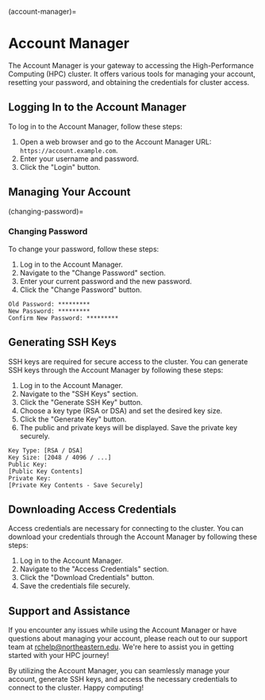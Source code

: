 (account-manager)=
# Account Manager
The Account Manager is your gateway to accessing the High-Performance Computing (HPC) cluster. It offers various tools for managing your account, resetting your password, and obtaining the credentials for cluster access.

## Logging In to the Account Manager

To log in to the Account Manager, follow these steps:

1. Open a web browser and go to the Account Manager URL: `https://account.example.com`.
2. Enter your username and password.
3. Click the "Login" button.

## Managing Your Account

(changing-password)=
### Changing Password

To change your password, follow these steps:

1. Log in to the Account Manager.
2. Navigate to the "Change Password" section.
3. Enter your current password and the new password.
4. Click the "Change Password" button.

```
Old Password: *********
New Password: *********
Confirm New Password: *********
```

## Generating SSH Keys

SSH keys are required for secure access to the cluster. You can generate SSH keys through the Account Manager by following these steps:

1. Log in to the Account Manager.
2. Navigate to the "SSH Keys" section.
3. Click the "Generate SSH Key" button.
4. Choose a key type (RSA or DSA) and set the desired key size.
5. Click the "Generate Key" button.
6. The public and private keys will be displayed. Save the private key securely.

```
Key Type: [RSA / DSA]
Key Size: [2048 / 4096 / ...]
Public Key:
[Public Key Contents]
Private Key:
[Private Key Contents - Save Securely]
```

## Downloading Access Credentials

Access credentials are necessary for connecting to the cluster. You can download your credentials through the Account Manager by following these steps:

1. Log in to the Account Manager.
2. Navigate to the "Access Credentials" section.
3. Click the "Download Credentials" button.
4. Save the credentials file securely.

## Support and Assistance

If you encounter any issues while using the Account Manager or have questions about managing your account, please reach out to our support team at <rchelp@northeastern.edu>. We're here to assist you in getting started with your HPC journey!

By utilizing the Account Manager, you can seamlessly manage your account, generate SSH keys, and access the necessary credentials to connect to the cluster. Happy computing!
